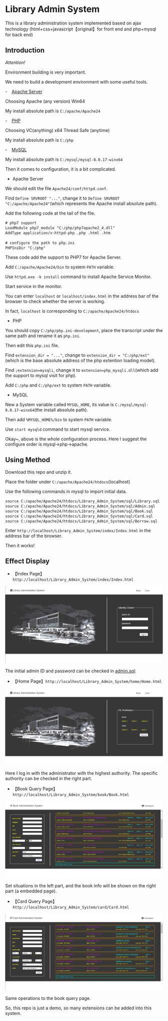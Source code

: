 # Library Admin System

This is a library administration system implemented based on ajax technology (html+css+javascript【original】for front end and php+mysql for back end)

## Introduction

<em>Attention!</em>

Environment building is very important.

We need to build a development environment with some useful tools.

\-&emsp;[Apache Server](http://www.apachelounge.com/download/)

Choosing Apache (any version) Win64

My install absolute path is ```C:/apache/Apache24```

\-&emsp;[PHP](https://windows.php.net/download)

Choosing VC(anything) x64 Thread Safe (anytime)

My install absolute path is ```C:/php```

\-&emsp;[MySQL](https://dev.mysql.com/downloads/installer/)

My install absolute path is ```C:/mysql/mysql-8.0.17-winx64```

Then it comes to configuration, it is a bit complicated.

* Apache Server

We should edit the file ```Apache24/conf/httpd.conf```.

Find ```Define SRVROOT "..."```, change it to ```Define SRVROOT "C:/apache/Apache24"```(which represents the Apache install absolute path).

Add the following code at the tail of the file.

```
# php7 support
LoadModule php7_module "C:/php/php7apache2_4.dll"
AddType application/x-httpd-php .php .html .htm

# configure the path to php.ini
PHPIniDir "C:/php"
```

These code add the support to PHP7 for Apache Server.

Add ```C:/apache/Apache24/bin``` to system ```PATH``` variable.

Use ```httpd.exe -k install``` command to install Apache Service Monitor.

Start service in the monitor.

You can enter ```localhost``` or ```localhost/index.html``` in the address bar of the browser to check whether the server is working.

In fact, ```localhost``` is corresponding to ```C:/apache/Apache24/htdocs```

* PHP

You should copy ```C:/php/php.ini-development```, place the transcript under the same path and rename it as ```php.ini```.

Then edit this ```php.ini``` file.

Find ```extension_dir = "..."```, change to ```extension_dir = "C:/php/ext"```(which is the base absolute address of the php extention loading model).

Find ```;extension=mysqli```, change it to ```extension=php_mysqli.dll```(which add the support to mysql visit for php).

Add ```C:/php``` and ```C:/php/ext``` to system ```PATH``` variable.

* MySQL

New a System variable called ```MYSQL_HOME```, its value is ```C:/mysql/mysql-8.0.17-winx64```(the install absolute path).

Then add ```%MYSQL_HOME%/bin``` to system ```PATH``` variable.

Use ```start mysqld``` command to start mysql service.

Okay~, above is the whole configuration process. Here I suggest the configure order is mysql->php->apache.

## Using Method

Download this repo and unzip it.

Place the folder under ```C:/apache/Apache24/htdocs```(localhost)

Use the following commands in mysql to import initial data.

```
source C:/apache/Apache24/htdocs/Library_Admin_System/sql/Library.sql
source C:/apache/Apache24/htdocs/Library_Admin_System/sql/Admin.sql
source C:/apache/Apache24/htdocs/Library_Admin_System/sql/Book.sql
source C:/apache/Apache24/htdocs/Library_Admin_System/sql/Card.sql
source C:/apache/Apache24/htdocs/Library_Admin_System/sql/Borrow.sql
```

Enter ```http://localhost/Library_Admin_System/index/Index.html``` in the address bar of the browser.

Then it works!

## Effect Display

* 【Index Page】```http://localhost/Library_Admin_System/index/Index.html```

![](img/index.png)

The initial admin ID and password can be checked in [admin.sql](sql/admin.sql).

* 【Home Page】```http://localhost/Library_Admin_System/home/Home.html```

![](img/home.png)

Here I log in with the administrator with the highest authority. The specific authority can be checked in the right part.

* 【Book Query Page】```http://localhost/Library_Admin_System/book/Book.html```

![](img/book.png)

Set situations in the left part, and the book info will be shown on the right part (a embedded page).

* 【Card Query Page】```http://localhost/Library_Admin_System/card/Card.html```

![](img/card.png)

Same operations to the book query page.

So, this repo is just a demo, so many extensions can be added into this system.
